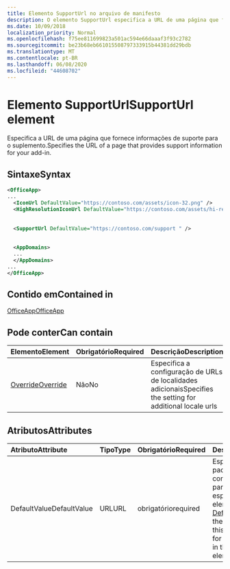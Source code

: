 ```yaml
---
title: Elemento SupportUrl no arquivo de manifesto
description: O elemento SupportUrl especifica a URL de uma página que fornece informações de suporte para o suplemento.
ms.date: 10/09/2018
localization_priority: Normal
ms.openlocfilehash: f75ee811699823a501ac594e66daaaf3f93c2782
ms.sourcegitcommit: be23b68eb661015508797333915b44381dd29bdb
ms.translationtype: MT
ms.contentlocale: pt-BR
ms.lasthandoff: 06/08/2020
ms.locfileid: "44608702"
---
```

# <a name="supporturl-element"></a><span data-ttu-id="0da3b-103">Elemento SupportUrl</span><span class="sxs-lookup"><span data-stu-id="0da3b-103">SupportUrl element</span></span>

<span data-ttu-id="0da3b-104">Especifica a URL de uma página que fornece informações de suporte para o suplemento.</span><span class="sxs-lookup"><span data-stu-id="0da3b-104">Specifies the URL of a page that provides support information for your add-in.</span></span>

## <a name="syntax"></a><span data-ttu-id="0da3b-105">Sintaxe</span><span class="sxs-lookup"><span data-stu-id="0da3b-105">Syntax</span></span>

```XML
<OfficeApp>
...
  <IconUrl DefaultValue="https://contoso.com/assets/icon-32.png" />
  <HighResolutionIconUrl DefaultValue="https://contoso.com/assets/hi-res-icon.png"/>
  
  
  <SupportUrl DefaultValue="https://contoso.com/support " />
  
  
  <AppDomains>
  ...
  </AppDomains>
...
</OfficeApp>
```

## <a name="contained-in"></a><span data-ttu-id="0da3b-106">Contido em</span><span class="sxs-lookup"><span data-stu-id="0da3b-106">Contained in</span></span>

[<span data-ttu-id="0da3b-107">OfficeApp</span><span class="sxs-lookup"><span data-stu-id="0da3b-107">OfficeApp</span></span>](officeapp.md)

## <a name="can-contain"></a><span data-ttu-id="0da3b-108">Pode conter</span><span class="sxs-lookup"><span data-stu-id="0da3b-108">Can contain</span></span>

|  <span data-ttu-id="0da3b-109">Elemento</span><span class="sxs-lookup"><span data-stu-id="0da3b-109">Element</span></span> | <span data-ttu-id="0da3b-110">Obrigatório</span><span class="sxs-lookup"><span data-stu-id="0da3b-110">Required</span></span> | <span data-ttu-id="0da3b-111">Descrição</span><span class="sxs-lookup"><span data-stu-id="0da3b-111">Description</span></span>  |
|:-----|:-----|:-----|
|  [<span data-ttu-id="0da3b-112">Override</span><span class="sxs-lookup"><span data-stu-id="0da3b-112">Override</span></span>](override.md)   | <span data-ttu-id="0da3b-113">Não</span><span class="sxs-lookup"><span data-stu-id="0da3b-113">No</span></span> | <span data-ttu-id="0da3b-114">Especifica a configuração de URLs de localidades adicionais</span><span class="sxs-lookup"><span data-stu-id="0da3b-114">Specifies the setting for additional locale urls</span></span> |

## <a name="attributes"></a><span data-ttu-id="0da3b-115">Atributos</span><span class="sxs-lookup"><span data-stu-id="0da3b-115">Attributes</span></span>

|<span data-ttu-id="0da3b-116">**Atributo**</span><span class="sxs-lookup"><span data-stu-id="0da3b-116">**Attribute**</span></span>|<span data-ttu-id="0da3b-117">**Tipo**</span><span class="sxs-lookup"><span data-stu-id="0da3b-117">**Type**</span></span>|<span data-ttu-id="0da3b-118">**Obrigatório**</span><span class="sxs-lookup"><span data-stu-id="0da3b-118">**Required**</span></span>|<span data-ttu-id="0da3b-119">**Descrição**</span><span class="sxs-lookup"><span data-stu-id="0da3b-119">**Description**</span></span>|
|:-----|:-----|:-----|:-----|
|<span data-ttu-id="0da3b-120">DefaultValue</span><span class="sxs-lookup"><span data-stu-id="0da3b-120">DefaultValue</span></span>|<span data-ttu-id="0da3b-121">URL</span><span class="sxs-lookup"><span data-stu-id="0da3b-121">URL</span></span>|<span data-ttu-id="0da3b-122">obrigatório</span><span class="sxs-lookup"><span data-stu-id="0da3b-122">required</span></span>|<span data-ttu-id="0da3b-123">Especifica o valor padrão para essa configuração, expresso para a localidade especificada no elemento [DefaultLocale](defaultlocale.md).</span><span class="sxs-lookup"><span data-stu-id="0da3b-123">Specifies the default value for this setting, expressed for the locale specified in the [DefaultLocale](defaultlocale.md) element.</span></span>|
